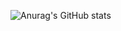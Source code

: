 ![Anurag's GitHub stats](https://github-readme-stats.vercel.app/api?username=neckitwin&theme=midnight&purple_icons=true)

